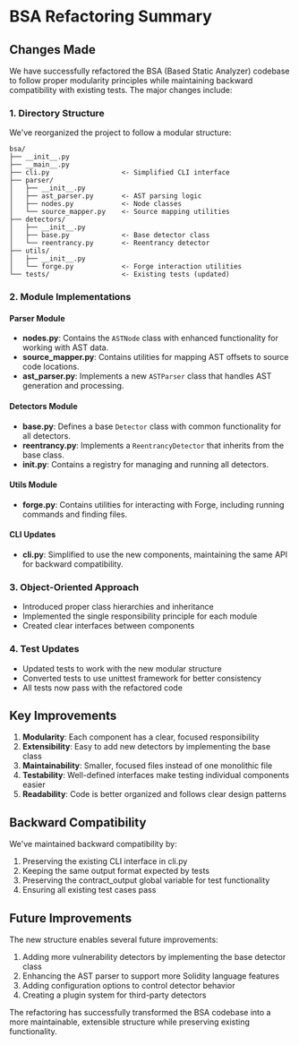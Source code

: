 # BSA Refactoring Summary

## Changes Made

We have successfully refactored the BSA (Based Static Analyzer) codebase to follow proper modularity principles while maintaining backward compatibility with existing tests. The major changes include:

### 1. Directory Structure

We've reorganized the project to follow a modular structure:

```
bsa/
├── __init__.py
├── __main__.py
├── cli.py                  <- Simplified CLI interface
├── parser/
│   ├── __init__.py
│   ├── ast_parser.py       <- AST parsing logic
│   ├── nodes.py            <- Node classes
│   └── source_mapper.py    <- Source mapping utilities
├── detectors/
│   ├── __init__.py
│   ├── base.py             <- Base detector class
│   └── reentrancy.py       <- Reentrancy detector
├── utils/
│   ├── __init__.py
│   └── forge.py            <- Forge interaction utilities
└── tests/                  <- Existing tests (updated)
```

### 2. Module Implementations

#### Parser Module

- **nodes.py**: Contains the `ASTNode` class with enhanced functionality for working with AST data.
- **source_mapper.py**: Contains utilities for mapping AST offsets to source code locations.
- **ast_parser.py**: Implements a new `ASTParser` class that handles AST generation and processing.

#### Detectors Module

- **base.py**: Defines a base `Detector` class with common functionality for all detectors.
- **reentrancy.py**: Implements a `ReentrancyDetector` that inherits from the base class.
- **__init__.py**: Contains a registry for managing and running all detectors.

#### Utils Module

- **forge.py**: Contains utilities for interacting with Forge, including running commands and finding files.

#### CLI Updates

- **cli.py**: Simplified to use the new components, maintaining the same API for backward compatibility.

### 3. Object-Oriented Approach

- Introduced proper class hierarchies and inheritance
- Implemented the single responsibility principle for each module
- Created clear interfaces between components

### 4. Test Updates

- Updated tests to work with the new modular structure
- Converted tests to use unittest framework for better consistency
- All tests now pass with the refactored code

## Key Improvements

1. **Modularity**: Each component has a clear, focused responsibility
2. **Extensibility**: Easy to add new detectors by implementing the base class
3. **Maintainability**: Smaller, focused files instead of one monolithic file
4. **Testability**: Well-defined interfaces make testing individual components easier
5. **Readability**: Code is better organized and follows clear design patterns

## Backward Compatibility

We've maintained backward compatibility by:

1. Preserving the existing CLI interface in cli.py
2. Keeping the same output format expected by tests
3. Preserving the contract_output global variable for test functionality
4. Ensuring all existing test cases pass

## Future Improvements

The new structure enables several future improvements:

1. Adding more vulnerability detectors by implementing the base detector class
2. Enhancing the AST parser to support more Solidity language features
3. Adding configuration options to control detector behavior
4. Creating a plugin system for third-party detectors

The refactoring has successfully transformed the BSA codebase into a more maintainable, extensible structure while preserving existing functionality.